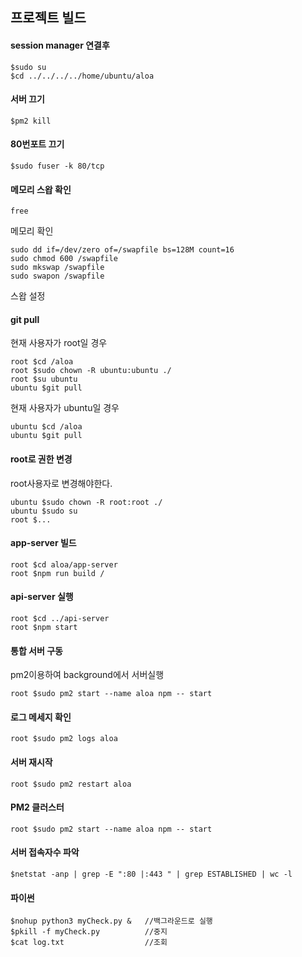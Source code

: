 ## 프로젝트 빌드

#### session manager 연결후

```
$sudo su
$cd ../../../../home/ubuntu/aloa
```

#### 서버 끄기

```
$pm2 kill
```

#### 80번포트 끄기

```
$sudo fuser -k 80/tcp
```

#### 메모리 스왑 확인

```
free
```

메모리 확인

```
sudo dd if=/dev/zero of=/swapfile bs=128M count=16
sudo chmod 600 /swapfile
sudo mkswap /swapfile
sudo swapon /swapfile
```

스왑 설정

#### git pull

현재 사용자가 root일 경우

```
root $cd /aloa
root $sudo chown -R ubuntu:ubuntu ./
root $su ubuntu
ubuntu $git pull
```

현재 사용자가 ubuntu일 경우

```
ubuntu $cd /aloa
ubuntu $git pull
```

#### root로 권한 변경

root사용자로 변경해야한다.

```
ubuntu $sudo chown -R root:root ./
ubuntu $sudo su
root $...
```

#### app-server 빌드

```
root $cd aloa/app-server
root $npm run build /
```

#### api-server 실행

```
root $cd ../api-server
root $npm start
```

#### 통합 서버 구동

pm2이용하여 background에서 서버실행

```
root $sudo pm2 start --name aloa npm -- start
```

#### 로그 메세지 확인

```
root $sudo pm2 logs aloa
```

#### 서버 재시작

```
root $sudo pm2 restart aloa
```

#### PM2 클러스터

```
root $sudo pm2 start --name aloa npm -- start
```

#### 서버 접속자수 파악

```
$netstat -anp | grep -E ":80 |:443 " | grep ESTABLISHED | wc -l
```

#### 파이썬

```
$nohup python3 myCheck.py &   //백그라운드로 실행
$pkill -f myCheck.py          //중지
$cat log.txt                  //조회
```

